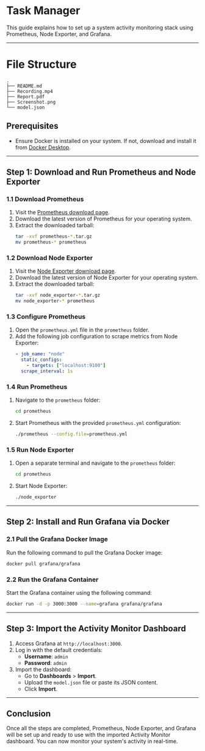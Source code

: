 # Task Manager

This guide explains how to set up a system activity monitoring stack using Prometheus, Node Exporter, and Grafana.

---

# File Structure
```
.
├── README.md
├── Recording.mp4
├── Report.pdf
├── Screenshot.png
└── model.json
```

## Prerequisites

- Ensure Docker is installed on your system. If not, download and install it from [Docker Desktop](https://www.docker.com/products/docker-desktop).

---

## Step 1: Download and Run Prometheus and Node Exporter

### 1.1 Download Prometheus
1. Visit the [Prometheus download page](https://prometheus.io/download/).
2. Download the latest version of Prometheus for your operating system.
3. Extract the downloaded tarball:
   ```bash
   tar -xvf prometheus-*.tar.gz
   mv prometheus-* prometheus
   ```

### 1.2 Download Node Exporter
1. Visit the [Node Exporter download page](https://prometheus.io/download/).
2. Download the latest version of Node Exporter for your operating system.
3. Extract the downloaded tarball:
   ```bash
   tar -xvf node_exporter-*.tar.gz
   mv node_exporter-* prometheus
   ```

### 1.3 Configure Prometheus
1. Open the `prometheus.yml` file in the `prometheus` folder.
2. Add the following job configuration to scrape metrics from Node Exporter:
   ```yaml
   - job_name: "node"
     static_configs:
       - targets: ["localhost:9100"]
     scrape_interval: 1s
   ```

### 1.4 Run Prometheus
1. Navigate to the `prometheus` folder:
   ```bash
   cd prometheus
   ```
2. Start Prometheus with the provided `prometheus.yml` configuration:
   ```bash
   ./prometheus --config.file=prometheus.yml
   ```

### 1.5 Run Node Exporter
1. Open a separate terminal and navigate to the `prometheus` folder:
   ```bash
   cd prometheus
   ```
2. Start Node Exporter:
   ```bash
   ./node_exporter
   ```

---

## Step 2: Install and Run Grafana via Docker

### 2.1 Pull the Grafana Docker Image
Run the following command to pull the Grafana Docker image:
```bash
docker pull grafana/grafana
```

### 2.2 Run the Grafana Container
Start the Grafana container using the following command:
```bash
docker run -d -p 3000:3000 --name=grafana grafana/grafana
```

---

## Step 3: Import the Activity Monitor Dashboard

1. Access Grafana at `http://localhost:3000`.
2. Log in with the default credentials:
   - **Username**: `admin`
   - **Password**: `admin`
3. Import the dashboard:
   - Go to **Dashboards** > **Import**.
   - Upload the `model.json` file or paste its JSON content.
   - Click **Import**.

---

## Conclusion

Once all the steps are completed, Prometheus, Node Exporter, and Grafana will be set up and ready to use with the imported Activity Monitor dashboard. You can now monitor your system's activity in real-time.
